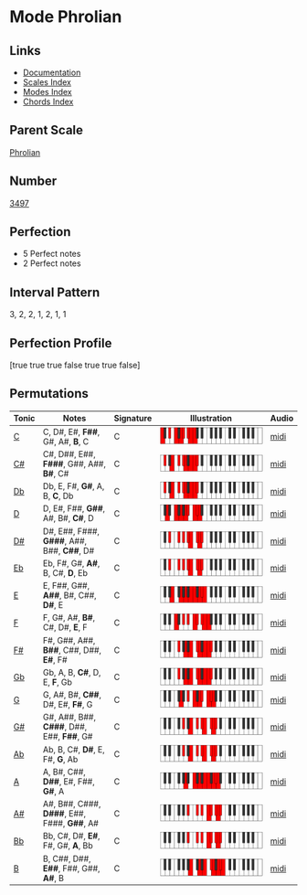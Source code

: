 # Mode Phrolian

## Links

- [Documentation](index.md)
- [Scales Index](Scales.md)
- [Modes Index](Modes.md)
- [Chords Index](Chords.md)

## Parent Scale

[Phrolian](ScalePhrolian.md)

## Number

[3497](https://ianring.com/musictheory/scales/3497)

## Perfection

- 5 Perfect notes
- 2 Perfect notes

## Interval Pattern

3, 2, 2, 1, 2, 1, 1

## Perfection Profile

[true true true false true true false]

## Permutations

| Tonic | Notes | Signature | Illustration | Audio |
|-------|-------|-----------|--------------|-------|
| [C](ModeCNaturalPhrolian.md) | C, D#, E#, **F##**, G#, A#, **B**, C | C | ![CNaturalPhrolian](ModeCNaturalPhrolian.png) | [midi](https://github.com/edipermadi/music/blob/main/docs/ModeCNaturalPhrolian.mid?raw=true) |
| [C#](ModeCSharpPhrolian.md) | C#, D##, E##, **F###**, G##, A##, **B#**, C# | C | ![CSharpPhrolian](ModeCSharpPhrolian.png) | [midi](https://github.com/edipermadi/music/blob/main/docs/ModeCSharpPhrolian.mid?raw=true) |
| [Db](ModeDFlatPhrolian.md) | Db, E, F#, **G#**, A, B, **C**, Db | C | ![DFlatPhrolian](ModeDFlatPhrolian.png) | [midi](https://github.com/edipermadi/music/blob/main/docs/ModeDFlatPhrolian.mid?raw=true) |
| [D](ModeDNaturalPhrolian.md) | D, E#, F##, **G##**, A#, B#, **C#**, D | C | ![DNaturalPhrolian](ModeDNaturalPhrolian.png) | [midi](https://github.com/edipermadi/music/blob/main/docs/ModeDNaturalPhrolian.mid?raw=true) |
| [D#](ModeDSharpPhrolian.md) | D#, E##, F###, **G###**, A##, B##, **C##**, D# | C | ![DSharpPhrolian](ModeDSharpPhrolian.png) | [midi](https://github.com/edipermadi/music/blob/main/docs/ModeDSharpPhrolian.mid?raw=true) |
| [Eb](ModeEFlatPhrolian.md) | Eb, F#, G#, **A#**, B, C#, **D**, Eb | C | ![EFlatPhrolian](ModeEFlatPhrolian.png) | [midi](https://github.com/edipermadi/music/blob/main/docs/ModeEFlatPhrolian.mid?raw=true) |
| [E](ModeENaturalPhrolian.md) | E, F##, G##, **A##**, B#, C##, **D#**, E | C | ![ENaturalPhrolian](ModeENaturalPhrolian.png) | [midi](https://github.com/edipermadi/music/blob/main/docs/ModeENaturalPhrolian.mid?raw=true) |
| [F](ModeFNaturalPhrolian.md) | F, G#, A#, **B#**, C#, D#, **E**, F | C | ![FNaturalPhrolian](ModeFNaturalPhrolian.png) | [midi](https://github.com/edipermadi/music/blob/main/docs/ModeFNaturalPhrolian.mid?raw=true) |
| [F#](ModeFSharpPhrolian.md) | F#, G##, A##, **B##**, C##, D##, **E#**, F# | C | ![FSharpPhrolian](ModeFSharpPhrolian.png) | [midi](https://github.com/edipermadi/music/blob/main/docs/ModeFSharpPhrolian.mid?raw=true) |
| [Gb](ModeGFlatPhrolian.md) | Gb, A, B, **C#**, D, E, **F**, Gb | C | ![GFlatPhrolian](ModeGFlatPhrolian.png) | [midi](https://github.com/edipermadi/music/blob/main/docs/ModeGFlatPhrolian.mid?raw=true) |
| [G](ModeGNaturalPhrolian.md) | G, A#, B#, **C##**, D#, E#, **F#**, G | C | ![GNaturalPhrolian](ModeGNaturalPhrolian.png) | [midi](https://github.com/edipermadi/music/blob/main/docs/ModeGNaturalPhrolian.mid?raw=true) |
| [G#](ModeGSharpPhrolian.md) | G#, A##, B##, **C###**, D##, E##, **F##**, G# | C | ![GSharpPhrolian](ModeGSharpPhrolian.png) | [midi](https://github.com/edipermadi/music/blob/main/docs/ModeGSharpPhrolian.mid?raw=true) |
| [Ab](ModeAFlatPhrolian.md) | Ab, B, C#, **D#**, E, F#, **G**, Ab | C | ![AFlatPhrolian](ModeAFlatPhrolian.png) | [midi](https://github.com/edipermadi/music/blob/main/docs/ModeAFlatPhrolian.mid?raw=true) |
| [A](ModeANaturalPhrolian.md) | A, B#, C##, **D##**, E#, F##, **G#**, A | C | ![ANaturalPhrolian](ModeANaturalPhrolian.png) | [midi](https://github.com/edipermadi/music/blob/main/docs/ModeANaturalPhrolian.mid?raw=true) |
| [A#](ModeASharpPhrolian.md) | A#, B##, C###, **D###**, E##, F###, **G##**, A# | C | ![ASharpPhrolian](ModeASharpPhrolian.png) | [midi](https://github.com/edipermadi/music/blob/main/docs/ModeASharpPhrolian.mid?raw=true) |
| [Bb](ModeBFlatPhrolian.md) | Bb, C#, D#, **E#**, F#, G#, **A**, Bb | C | ![BFlatPhrolian](ModeBFlatPhrolian.png) | [midi](https://github.com/edipermadi/music/blob/main/docs/ModeBFlatPhrolian.mid?raw=true) |
| [B](ModeBNaturalPhrolian.md) | B, C##, D##, **E##**, F##, G##, **A#**, B | C | ![BNaturalPhrolian](ModeBNaturalPhrolian.png) | [midi](https://github.com/edipermadi/music/blob/main/docs/ModeBNaturalPhrolian.mid?raw=true) |
